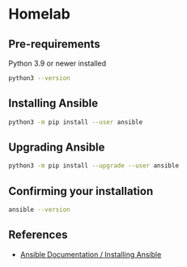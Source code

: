 # Homelab

## Pre-requirements
Python 3.9 or newer installed

```bash
python3 --version
```

## Installing Ansible
```bash
python3 -m pip install --user ansible
```

## Upgrading Ansible
```bash
python3 -m pip install --upgrade --user ansible
```

## Confirming your installation
```bash
ansible --version
```

## References
* [Ansible Documentation / Installing Ansible](https://docs.ansible.com/ansible/latest/installation_guide/intro_installation.html)